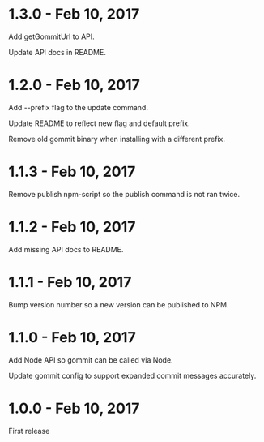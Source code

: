 # 1.3.0 - Feb 10, 2017

Add getGommitUrl to API.

Update API docs in README.

# 1.2.0 - Feb 10, 2017

Add --prefix flag to the update command.

Update README to reflect new flag and default prefix.

Remove old gommit binary when installing with a different prefix.

# 1.1.3 - Feb 10, 2017

Remove publish npm-script so the publish command is not ran twice.

# 1.1.2 - Feb 10, 2017

Add missing API docs to README.

# 1.1.1 - Feb 10, 2017

Bump version number so a new version can be published to NPM.

# 1.1.0 - Feb 10, 2017

Add Node API so gommit can be called via Node.

Update gommit config to support expanded commit messages accurately.

# 1.0.0 - Feb 10, 2017

First release
